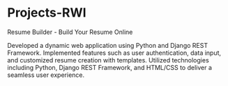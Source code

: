 # Projects-RWI
Resume Builder - Build Your Resume Online

Developed a dynamic web application using Python and Django REST Framework.
Implemented features such as user authentication, data input, and customized resume creation with templates.
Utilized technologies including Python, Django REST Framework, and HTML/CSS to deliver a seamless user experience.
